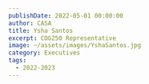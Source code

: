 ```yaml
---
publishDate: 2022-05-01 00:00:00
author: CASA
title: Ysha Santos
excerpt: COG250 Representative
image: ~/assets/images/YshaSantos.jpg
category: Executives
tags:
  - 2022-2023
---
```

